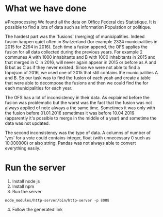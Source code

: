 # What we have done

#Preprocessing
We found all the data on [Office Federal des Statistique](https://www.pxweb.bfs.admin.ch/Default.aspx?px_language=fr). It is possible to find a lots of data such as information Population or politique.


The hardest part was the 'fusions' (merging) of municipalities. Indeed fusion happen quiet often in Switzerland (for example 2324 municipalities in 2015 for 2294 in 2016). Each time a fusion append, the OFS applies the fusion for all data collected during the previous years. For example 2 communes A with 1000 inhabitants and B with 1000 inhabitants in 2015 and that merged in C in 2016, will never again appear in 2015 or before as A and B but as C as if they never existed. Since we were not able to find a topojson of 2016, we used one of 2015 that still contains the municipalities A and B. So our task was to find the fusion of each yeah and create a table that were able to decompose the fusions and then we could find the for each municipalities for each year.

The OFS has a lot of inconsistency in their data. As explained before the fusion was problematic but the worst was the fact that the fusion was not always applied of note always a the same time. Sometimes it was only with the fusion before 01.01.2016 sometimes it was before 10.04.2016 (apparently it's possible to merge in the middle of a year) and sometime the data was not updated.

The second inconsistency was the type of data. A columns of number of 'yes' for a vote could contains integer, float (with unnecessary 0 such as 10.000000) or also string. Pandas was not always able to convert everything easily. 









# Run the server

1. Install node js
2. Install npm
3. Run the server
```
node_modules/http-server/bin/http-server -p 8008
```
4. Follow the generated link
